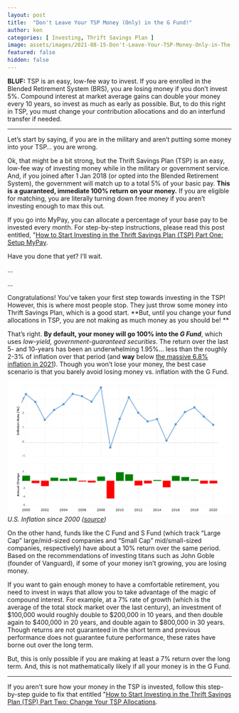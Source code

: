 ```yaml
---
layout: post
title:  "Don't Leave Your TSP Money (Only) in the G Fund!"
author: ken
categories: [ Investing, Thrift Savings Plan ]
image: assets/images/2021-08-15-Don't-Leave-Your-TSP-Money-Only-in-The-G-Fund.png
featured: false
hidden: false
---
```


**BLUF:** TSP is an easy, low-fee way to invest.  If you are enrolled in the Blended Retirement System (BRS), you are losing money if you don’t invest 5%.  Compound interest at market average gains can double your money every 10 years, so invest as much as early as possible.  But, to do this right in TSP, you must change your contribution allocations and do an interfund transfer if needed. 

------

Let’s start by saying, if you are in the military and aren’t putting some money into your TSP… you are wrong.

Ok, that might be a bit strong, but the Thrift Savings Plan (TSP) is an easy, low-fee way of investing money while in the military or government service.  And, if you joined after 1 Jan 2018 (or opted into the Blended Retirement System), the government will match up to a total 5% of your basic pay.  **This is a guaranteed, immediate 100% return on your money.**  If you are eligible for matching, you are literally turning down free money if you aren’t investing enough to max this out.  

If you go into MyPay, you can allocate a percentage of your base pay to be invested every month.  For step-by-step instructions, please read this post entitled, "[How to Start Investing in the Thrift Savings Plan (TSP) Part One: Setup MyPay](https://www.militaryinvestor.org/How-to-Start-Investing-in-The-Thrift-Savings-Plan-TSP-Part-1-MyPay/).

Have you done that yet?  I’ll wait.

… 

…

Congratulations!  You've taken your first step towards investing in the TSP!  However, this is where most people stop. They just throw some money into Thrift Savings Plan, which is a good start.  **But, until you change your fund allocations in TSP, you are not making as much money as you should be! ** 

That’s right.  **By default, your money will go 100% into the _G Fund_**, which uses _low-yield, government-guaranteed securities_.  The return over the last 5- and 10-years has been an underwhelming 1.95%… less than the roughly 2-3% of inflation over that period (and **way** below [the massive 6.8% inflation in 2021](https://www.theguardian.com/business/2021/dec/10/us-inflation-rate-rise-2021-highest-increase-since-1982#:~:text=The%20US%20inflation%20rate%20rose,after%20rising%200.9%25%20in%20October.)).  Though you won’t lose your money, the best case scenario is that you barely avoid losing money vs. inflation with the G Fund.

![U.S. Inflation Rate since 2000](../assets/images/2021-08-15-GFund-US-Inflation-Rates.png)
_U.S. Inflation since 2000 ([source](https://www.macrotrends.net/countries/USA/united-states/inflation-rate-cpi))_

On the other hand, funds like the C Fund and S Fund (which track “Large Cap” large/mid-sized companies and “Small Cap” mid/small-sized companies, respectively) have about a 10% return over the same period.  Based on the recommendations of investing titans such as John Goble (founder of Vanguard), if some of your money isn’t growing, you are losing money.  

If you want to gain enough money to have a comfortable retirement, you need to invest in ways that allow you to take advantage of the magic of compound interest.  For example, at a 7% rate of growth (which is the average of the total stock market over the last century), an investment of $100,000 would roughly double to $200,000 in 10 years, and then double again to $400,000 in 20 years, and double again to $800,000 in 30 years.  Though returns are not guaranteed in the short term and previous performance does not guarantee future performance, these rates have borne out over the long term.

But, this is only possible if you are making at least a 7% return over the long term.  And, this is not mathematically likely if all your money is in the G Fund.  

----

If you aren't sure how your money in the TSP is invested, follow this step-by-step guide to fix that entitled "[How to Start Investing in the Thrift Savings Plan (TSP) Part Two: Change Your TSP Allocations](https://www.militaryinvestor.org/How-to-Start-Investing-in-The-Thrift-Savings-Plan-TSP-Part-2-TSP-Allocations/).

